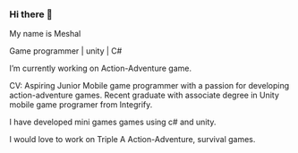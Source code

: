 ### Hi there 👋 
My name is Meshal

Game programmer | unity | C#

I’m currently working on Action-Adventure game.

CV:
Aspiring Junior Mobile game programmer with a passion for developing action-adventure games. Recent graduate with associate degree in Unity mobile game programer from Integrify.

I have developed mini games games using c# and unity.

I would love to work on Triple A Action-Adventure, survival games.


<!--
**Mesh98Dev/Mesh98Dev** is a ✨ _special_ ✨ repository because its `README.md` (this file) appears on your GitHub profile.

Here are some ideas to get you started:

- 🔭 I’m currently working on ...
- 🌱 I’m currently learning ...
- 👯 I’m looking to collaborate on ...
- 🤔 I’m looking for help with ...
- 💬 Ask me about ...
- 📫 How to reach me: ...
- 😄 Pronouns: ...
- ⚡ Fun fact: ...
-->
